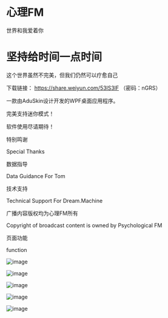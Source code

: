 # 心理FM
世界和我爱着你

# 坚持给时间一点时间
这个世界虽然不完美，但我们仍然可以疗愈自己

下载链接： https://share.weiyun.com/53lS3lF （密码：nGRS）

一款由AduSkin设计开发的WPF桌面应用程序。

完美支持迷你模式！

软件使用尽请期待！

特别鸣谢

Special Thanks

数据指导

Data Guidance For Tom

技术支持

Technical Support For Dream.Machine

广播内容版权均为心理FM所有

Copyright of broadcast content is owned by Psychological FM

页面功能

function

![image](https://github.com/Hero3821/Shadow-FM/blob/master/ScreenShot/Shadow%20(1).png)

![image](https://github.com/Hero3821/Shadow-FM/blob/master/ScreenShot/Shadow%20(2).png)

![image](https://github.com/Hero3821/Shadow-FM/blob/master/ScreenShot/Shadow%20(3).png)

![image](https://github.com/Hero3821/Shadow-FM/blob/master/ScreenShot/Shadow%20(4).png)

![image](https://github.com/Hero3821/Shadow-FM/blob/master/ScreenShot/Shadow%20(5).png)

